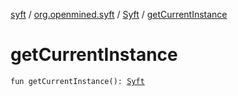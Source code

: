 [syft](../../index.md) / [org.openmined.syft](../index.md) / [Syft](index.md) / [getCurrentInstance](./get-current-instance.md)

# getCurrentInstance

`fun getCurrentInstance(): `[`Syft`](index.md)